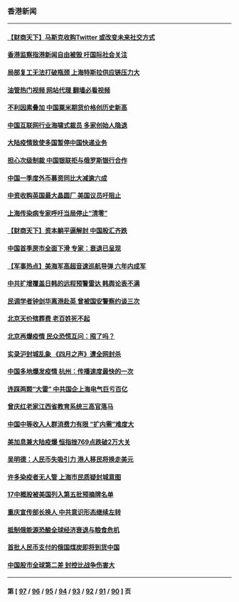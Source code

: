 ### 香港新闻
---
#### [【财商天下】马斯克收购Twitter 或改变未来社交方式](../../pages/ncid1349362/n13721958.md?04281245) 
#### [香港监察指港新闻自由被毁 吁国际社会关注](../../pages/ncid1349362/n13721934.md?04281245) 
#### [局部复工无法打破瓶颈 上海特斯拉供应链压力大](../../pages/ncid1349362/n13721889.md?04281245) 
#### [油管热门视频 网站代理 翻墙必看视频](http://209.222.30.114:81/youtube.html?04281245)
#### [不利因素叠加 中国粟米期货价格创历史新高](../../pages/ncid1349362/n13721886.md?04281245) 
#### [中国互联网行业海啸式裁员 多家创始人隐退](../../pages/ncid1349362/n13721870.md?04281245) 
#### [大陆疫情致使多国暂停中国快递业务](../../pages/ncid1349362/n13721857.md?04281245) 
#### [担心次级制裁 中国银联拒与俄罗斯银行合作](../../pages/ncid1349362/n13721834.md?04281245) 
#### [中国一季度外币募资同比大减逾六成](../../pages/ncid1349362/n13721868.md?04281245) 
#### [中资收购英国最大晶圆厂 美国议员吁阻止](../../pages/ncid1349362/n13721835.md?04281245) 
#### [上海传染病专家呼吁当局停止“清零”](../../pages/ncid1349362/n13721825.md?04281245) 
#### [【财商天下】资本躺平逼解封 中国股汇齐跌](../../pages/ncid1349362/n13721272.md?04281245) 
#### [中国首季房市全面下滑 专家：衰退已呈现](../../pages/ncid1349362/n13720590.md?04281245) 
#### [【军事热点】美海军高超音速巡航导弹 六年内成军](../../pages/ncid1349362/n13720817.md?04281245) 
#### [中共扩增覆盖日韩的远程预警雷达 韩舆论表不满](../../pages/ncid1349362/n13720659.md?04281245) 
#### [民调学者钟剑华离港赴英 曾被国安警察约谈三次](../../pages/ncid1349362/n13720696.md?04281245) 
#### [北京天价殡葬费 老百姓死不起](../../pages/ncid1349362/n13720672.md?04281245) 
#### [北京再爆疫情 民众恐慌互问：囤了吗？](../../pages/ncid1349362/n13720653.md?04281245) 
#### [实录沪封城乱象 《四月之声》遭全网封杀](../../pages/ncid1349362/n13720629.md?04281245) 
#### [中国多地爆发疫情 杭州：传播速度最快的一次](../../pages/ncid1349362/n13720578.md?04281245) 
#### [连踩两颗“大雷” 中共国企上海电气巨亏百亿](../../pages/ncid1349362/n13720372.md?04281245) 
#### [曾庆红老家江西省教育系统三高官落马](../../pages/ncid1349362/n13720366.md?04281245) 
#### [中国中等收入人群消费力有限 “扩内需”难度大](../../pages/ncid1349362/n13720359.md?04281245) 
#### [美加息兼大陆疫爆 恒指挫769点跌破2万大关](../../pages/ncid1349362/n13720493.md?04281245) 
#### [吴明德：人民币失吸引力 港人移民将换走美元](../../pages/ncid1349362/n13720135.md?04281245) 
#### [许多染疫者无人管 上海市民质疑封城意图](../../pages/ncid1349362/n13720358.md?04281245) 
#### [17中概股被美国列入第五批预摘牌名单](../../pages/ncid1349362/n13720347.md?04281245) 
#### [重庆宣传部长换人 中共意识形态继续左转](../../pages/ncid1349362/n13720332.md?04281245) 
#### [抵制俄能源恐酿全球经济衰退与粮食危机](../../pages/ncid1349362/n13720438.md?04281245) 
#### [首批人民币支付的俄国煤炭即将到货中国](../../pages/ncid1349362/n13720391.md?04281245) 
#### [中国股市全球第二差 封控比战争伤害大](../../pages/ncid1349362/n13720380.md?04281245) 

---
#### 第 [ [97](./97.md?04281245) / [96](./96.md?04281245) / [95](./95.md?04281245) / [94](./94.md?04281245) / [93](./93.md?04281245) / [92](./92.md?04281245) / [91](./91.md?04281245) / [90](./90.md?04281245) ] 页
